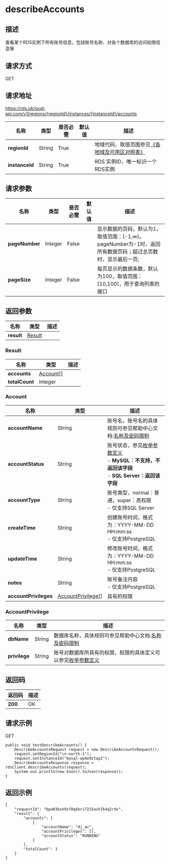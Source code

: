 # describeAccounts


## 描述
查看某个RDS实例下所有账号信息，包括账号名称、对各个数据库的访问权限信息等

## 请求方式
GET

## 请求地址
https://rds.jdcloud-api.com/v1/regions/{regionId}/instances/{instanceId}/accounts

|名称|类型|是否必需|默认值|描述|
|---|---|---|---|---|
|**regionId**|String|True| |地域代码，取值范围参见[《各地域及可用区对照表》](../Enum-Definitions/Regions-AZ.md)|
|**instanceId**|String|True| |RDS 实例ID，唯一标识一个RDS实例|

## 请求参数
|名称|类型|是否必需|默认值|描述|
|---|---|---|---|---|
|**pageNumber**|Integer|False| |显示数据的页码，默认为1，取值范围：[-1,∞)。pageNumber为-1时，返回所有数据页码；超过总页数时，显示最后一页;|
|**pageSize**|Integer|False| |每页显示的数据条数，默认为100，取值范围：[10,100]，用于查询列表的接口|


## 返回参数
|名称|类型|描述|
|---|---|---|
|**result**|[Result](describeaccounts#result)| |

### <div id="result">Result</div>
|名称|类型|描述|
|---|---|---|
|**accounts**|[Account[]](describeaccounts#account)| |
|**totalCount**|Integer| |
### <div id="account">Account</div>
|名称|类型|描述|
|---|---|---|
|**accountName**|String|账号名，账号名的具体规则可参见帮助中心文档:[名称及密码限制](../../../documentation/Database-and-Cache-Service/RDS/Introduction/Restrictions/SQLServer-Restrictions.md)|
|**accountStatus**|String|账号状态，参见[枚举参数定义](../Enum-Definitions/Enum-Definitions.md)<br>- **MySQL：不支持，不返回该字段**<br>- **SQL Server：返回该字段**|
|**accountType**|String|账号类型，normal：普通，super：高权限<br>- 仅支持SQL Server|
|**createTime**|String|创建账号时间，格式为：YYYY-MM-DD HH:mm:ss<br>- 仅支持PostgreSQL|
|**updateTime**|String|修改账号时间，格式为：YYYY-MM-DD HH:mm:ss<br>- 仅支持PostgreSQL|
|**notes**|String|账号备注内容<br>- 仅支持PostgreSQL|
|**accountPrivileges**|[AccountPrivilege[]](describeaccounts#accountprivilege)|具有的权限|
### <div id="accountprivilege">AccountPrivilege</div>
|名称|类型|描述|
|---|---|---|
|**dbName**|String|数据库名称，具体规则可参见帮助中心文档:[名称及密码限制](../../../documentation/Database-and-Cache-Service/RDS/Introduction/Restrictions/SQLServer-Restrictions.md)|
|**privilege**|String|账号对数据库所具有的权限，权限的具体定义可以参见[枚举参数定义](../Enum-Definitions/Enum-Definitions.md)|

## 返回码
|返回码|描述|
|---|---|
|**200**|OK|

## 请求示例
GET
```
public void testDescribeAccounts() {
    DescribeAccountsRequest request = new DescribeAccountsRequest();
    request.setRegionId("cn-north-1");
    request.setInstanceId("mysql-wp4e9ztap2");
    DescribeAccountsResponse response = rdsClient.describeAccounts(request);
    System.out.println(new Gson().toJson(response));
}

```

## 返回示例
```
{
    "requestId": "bpa03bvk9sf8qkbri7215avh7k4q2rdv", 
    "result": {
        "accounts": [
            {
                "accountName": "dj_ac", 
                "accountPrivileges": [], 
                "accountStatus": "RUNNING"
            }
        ], 
        "totalCount": 1
    }
}
```
